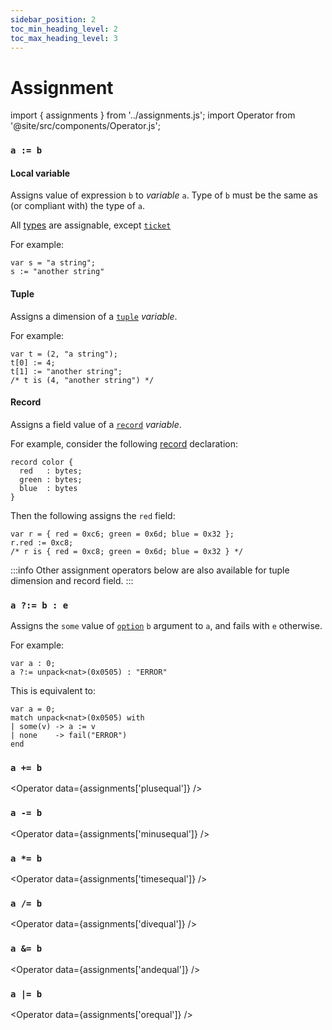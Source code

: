 ```yaml
---
sidebar_position: 2
toc_min_heading_level: 2
toc_max_heading_level: 3
---
```


# Assignment

import { assignments } from '../assignments.js';
import Operator from '@site/src/components/Operator.js';

### `a := b`

#### Local variable

Assigns value of expression `b` to *variable* `a`. Type of `b` must be the same as (or compliant with) the type of `a`.

All [types](/docs/reference/types) are assignable, except [`ticket`](/docs/reference/types#ticket<T>)

For example:
```archetype
var s = "a string";
s := "another string"
```
#### Tuple

Assigns a dimension of a [`tuple`](/docs/language-basics/composite#tuple) *variable*.

For example:
```archetype
var t = (2, "a string");
t[0] := 4;
t[1] := "another string";
/* t is (4, "another string") */
```

#### Record

Assigns a field value of a [`record`](/docs/language-basics/composite#record) *variable*.

For example, consider the following [record](/docs/reference/declarations/compositetypes#record) declaration:
```archetype
record color {
  red   : bytes;
  green : bytes;
  blue  : bytes
}
```

Then the following assigns the `red` field:
```archetype
var r = { red = 0xc6; green = 0x6d; blue = 0x32 };
r.red := 0xc8;
/* r is { red = 0xc8; green = 0x6d; blue = 0x32 } */
```

:::info
Other assignment operators below are also available for tuple dimension and record field.
:::

### `a ?:= b : e`

Assigns the `some` value of [`option`](/docs/reference/types#option<T>) `b` argument to `a`, and fails with `e` otherwise.

For example:
```archetype
var a : 0;
a ?:= unpack<nat>(0x0505) : "ERROR"
```

This is equivalent to:
```archetype
var a = 0;
match unpack<nat>(0x0505) with
| some(v) -> a := v
| none    -> fail("ERROR")
end
```

### `a += b`

<Operator data={assignments['plusequal']} />

### `a -= b`

<Operator data={assignments['minusequal']} />

### `a *= b`

<Operator data={assignments['timesequal']} />

### `a /= b`

<Operator data={assignments['divequal']} />

### `a &= b`

<Operator data={assignments['andequal']} />

### `a |= b`

<Operator data={assignments['orequal']} />
